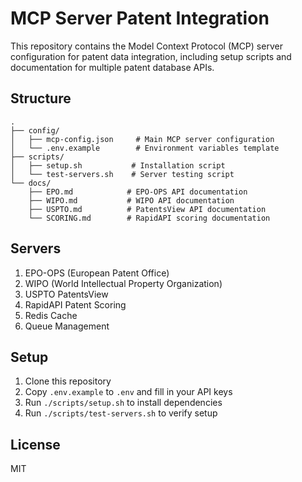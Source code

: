 # MCP Server Patent Integration

This repository contains the Model Context Protocol (MCP) server configuration for patent data integration, including setup scripts and documentation for multiple patent database APIs.

## Structure

```
.
├── config/
│   ├── mcp-config.json     # Main MCP server configuration
│   └── .env.example        # Environment variables template
├── scripts/
│   ├── setup.sh           # Installation script
│   └── test-servers.sh    # Server testing script
└── docs/
    ├── EPO.md            # EPO-OPS API documentation
    ├── WIPO.md           # WIPO API documentation
    ├── USPTO.md          # PatentsView API documentation
    └── SCORING.md        # RapidAPI scoring documentation
```

## Servers

1. EPO-OPS (European Patent Office)
2. WIPO (World Intellectual Property Organization)
3. USPTO PatentsView
4. RapidAPI Patent Scoring
5. Redis Cache
6. Queue Management

## Setup

1. Clone this repository
2. Copy `.env.example` to `.env` and fill in your API keys
3. Run `./scripts/setup.sh` to install dependencies
4. Run `./scripts/test-servers.sh` to verify setup

## License

MIT